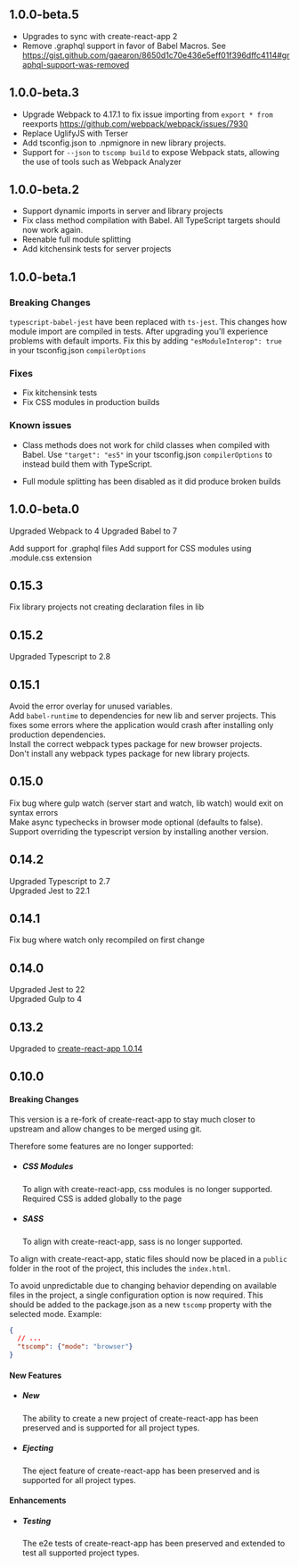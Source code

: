 ## 1.0.0-beta.5

- Upgrades to sync with create-react-app 2
- Remove .graphql support in favor of Babel Macros. See https://gist.github.com/gaearon/8650d1c70e436e5eff01f396dffc4114#graphql-support-was-removed


## 1.0.0-beta.3

- Upgrade Webpack to 4.17.1 to fix issue importing from `export * from` reexports https://github.com/webpack/webpack/issues/7930
- Replace UglifyJS with Terser
- Add tsconfig.json to .npmignore in new library projects.
- Support for `--json` to `tscomp build` to expose Webpack stats, allowing the use of tools such as Webpack Analyzer

## 1.0.0-beta.2

- Support dynamic imports in server and library projects
- Fix class method compilation with Babel. All TypeScript targets
  should now work again.
- Reenable full module splitting
- Add kitchensink tests for server projects

## 1.0.0-beta.1

### Breaking Changes

`typescript-babel-jest` have been replaced with `ts-jest`. This changes
how module import are compiled in tests.
After upgrading you'll experience problems with default imports. Fix this
by adding `"esModuleInterop": true` in your tsconfig.json `compilerOptions`

### Fixes

- Fix kitchensink tests
- Fix CSS modules in production builds

### Known issues

- Class methods does not work for child classes when compiled with Babel.
  Use `"target": "es5"` in your tsconfig.json `compilerOptions` to instead 
  build them with TypeScript.

- Full module splitting has been disabled as it did produce broken builds

## 1.0.0-beta.0

Upgraded Webpack to 4
Upgraded Babel to 7

Add support for .graphql files
Add support for CSS modules using .module.css extension

## 0.15.3

Fix library projects not creating declaration files in lib

## 0.15.2

Upgraded Typescript to 2.8

## 0.15.1

Avoid the error overlay for unused variables.  
Add `babel-runtime` to dependencies for new lib and server projects. This fixes some errors where
the application would crash after installing only production dependencies.  
Install the correct webpack types package for new browser projects.  
Don't install any webpack types package for new library projects.  

## 0.15.0

Fix bug where gulp watch (server start and watch, lib watch) would exit on syntax errors  
Make async typechecks in browser mode optional (defaults to false).  
Support overriding the typescript version by installing another version.  

## 0.14.2

Upgraded Typescript to 2.7  
Upgraded Jest to 22.1  

## 0.14.1

Fix bug where watch only recompiled on first change  

## 0.14.0

Upgraded Jest to 22  
Upgraded Gulp to 4  

## 0.13.2

Upgraded to [create-react-app 1.0.14](https://github.com/facebook/create-react-app/blob/master/CHANGELOG.md#1014-september-26-2017)  

## 0.10.0

#### Breaking Changes

This version is a re-fork of create-react-app to stay much closer to upstream
and allow changes to be merged using git.  

Therefore some features are no longer supported:
* ##### CSS Modules
  To align with create-react-app, css modules is no longer supported. Required CSS is added globally to the page

* ##### SASS
  To align with create-react-app, sass is no longer supported.

To align with create-react-app, static files should now be placed in a `public` folder in the root of the project, this includes the `index.html`.

To avoid unpredictable due to changing behavior depending on available files in the project, a single configuration option is now required. This should be added to the package.json as a new `tscomp` property with the selected mode.
Example:
```json
{
  // ...
  "tscomp": {"mode": "browser"}
}
```

#### New Features
* ##### New
  The ability to create a new project of create-react-app has been preserved and is supported for all project types.

* ##### Ejecting
  The eject feature of create-react-app has been preserved and is supported for all project types.

#### Enhancements
* ##### Testing
  The e2e tests of create-react-app has been preserved and extended to test all supported project types.
